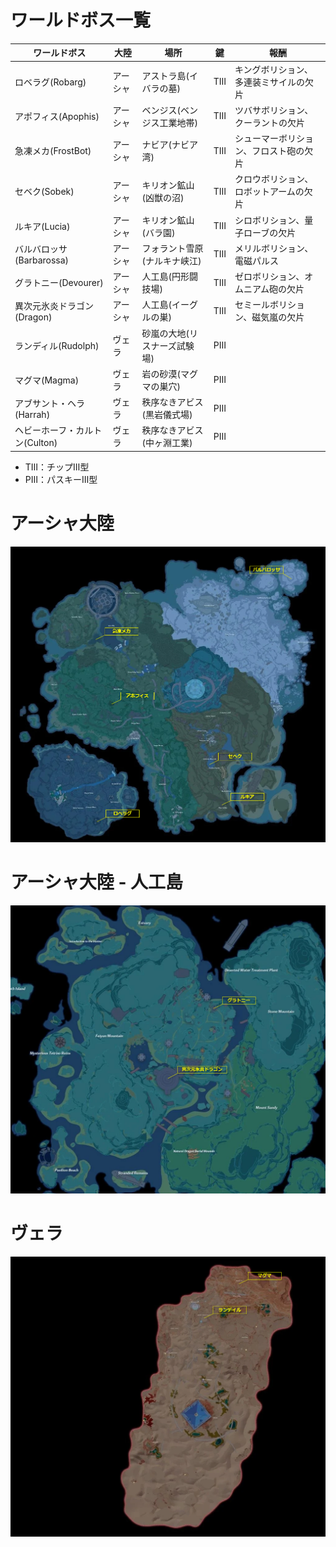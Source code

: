 # ワールドボス一覧

| ワールドボス | 大陸 | 場所 | 鍵 | 報酬 |
| --- | --- | --- | :---: | --- |
| ロベラグ(Robarg) | アーシャ | アストラ島(イバラの墓) | TⅢ | キングボリション、多連装ミサイルの欠片 |
| アポフィス(Apophis) | アーシャ | ベンジス(ベンジス工業地帯) | TⅢ | ツバサボリション、クーラントの欠片 |
| 急凍メカ(FrostBot) | アーシャ | ナビア(ナビア湾) | TⅢ | シューマーボリション、フロスト砲の欠片 |
| セベク(Sobek) | アーシャ | キリオン鉱山(凶獣の沼) | TⅢ | クロウボリション、ロボットアームの欠片 |
| ルキア(Lucia) | アーシャ | キリオン鉱山(バラ園) | TⅢ | シロボリション、量子ローブの欠片 |
| バルバロッサ(Barbarossa) | アーシャ | フォラント雪原(ナルキナ峡江) | TⅢ | メリルボリション、電磁パルス |
| グラトニー(Devourer) | アーシャ | 人工島(円形闘技場) | TⅢ | ゼロボリション、オムニアム砲の欠片 |
| 異次元氷炎ドラゴン(Dragon) | アーシャ | 人工島(イーグルの巣) | TⅢ | セミールボリション、磁気嵐の欠片 |
| ランディル(Rudolph) | ヴェラ | 砂嵐の大地(リスナーズ試験場) | PⅢ |  |
| マグマ(Magma) | ヴェラ | 岩の砂漠(マグマの巣穴) | PⅢ |  |
| アブサント・ヘラ(Harrah) | ヴェラ | 秩序なきアビス(黒岩儀式場) | PⅢ |  |
| ヘビーホーフ・カルトン(Culton) | ヴェラ | 秩序なきアビス(中ヶ淵工業) | PⅢ |  |

* TⅢ：チップⅢ型
* PⅢ：パスキーⅢ型

# アーシャ大陸

![アーシャ大陸](https://github.com/banx-jp/tof/blob/main/img/WorldBossMap_Aesperia.png)

# アーシャ大陸 - 人工島
![アーシャ大陸 - 人工島](https://github.com/banx-jp/tof/blob/main/img/WorldBossMap_Artificial.png)

# ヴェラ
![ヴェラ](https://github.com/banx-jp/tof/blob/main/img/WorldBossMap_Veral.png)
